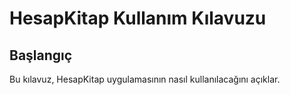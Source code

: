 # HesapKitap Kullanım Kılavuzu 
 
## Başlangıç 
Bu kılavuz, HesapKitap uygulamasının nasıl kullanılacağını açıklar. 
